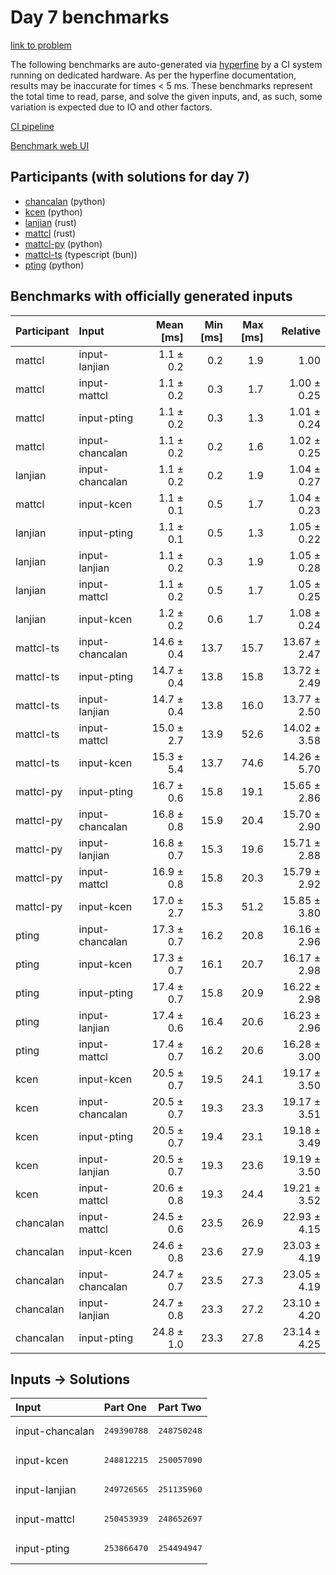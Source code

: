 # Day 7 benchmarks

[link to problem](https://adventofcode.com/2023/day/7)

The following benchmarks are auto-generated via
[hyperfine](https://github.com/sharkdp/hyperfine) by a CI system running on
dedicated hardware. As per the hyperfine documentation, results may be
inaccurate for times < 5 ms. These benchmarks represent the total time to read,
parse, and solve the given inputs, and, as such, some variation is expected due
to IO and other factors.

[CI pipeline](http://ci.papercode.net:8080/teams/main/pipelines/aoc2023)

[Benchmark web UI](https://aoc.ancalagon.black)


## Participants (with solutions for day 7)

- [chancalan](https://github.com/chancalan/aoc2023) (python)
- [kcen](https://github.com/kcen/aoc2023) (python)
- [lanjian](https://github.com/lanjian/aoc-2023) (rust)
- [mattcl](https://github.com/mattcl/aoc2023) (rust)
- [mattcl-py](https://github.com/mattcl/aoc2023-py) (python)
- [mattcl-ts](https://github.com/mattcl/aoc2023-js) (typescript (bun))
- [pting](https://github.com/pting/aoc2023) (python)


## Benchmarks with officially generated inputs

| Participant | Input | Mean [ms] | Min [ms] | Max [ms] | Relative |
|:---|:---|---:|---:|---:|---:|
| mattcl | input-lanjian | 1.1 ± 0.2 | 0.2 | 1.9 | 1.00 |
| mattcl | input-mattcl | 1.1 ± 0.2 | 0.3 | 1.7 | 1.00 ± 0.25 |
| mattcl | input-pting | 1.1 ± 0.2 | 0.3 | 1.3 | 1.01 ± 0.24 |
| mattcl | input-chancalan | 1.1 ± 0.2 | 0.2 | 1.6 | 1.02 ± 0.25 |
| lanjian | input-chancalan | 1.1 ± 0.2 | 0.2 | 1.9 | 1.04 ± 0.27 |
| mattcl | input-kcen | 1.1 ± 0.1 | 0.5 | 1.7 | 1.04 ± 0.23 |
| lanjian | input-pting | 1.1 ± 0.1 | 0.5 | 1.3 | 1.05 ± 0.22 |
| lanjian | input-lanjian | 1.1 ± 0.2 | 0.3 | 1.9 | 1.05 ± 0.28 |
| lanjian | input-mattcl | 1.1 ± 0.2 | 0.5 | 1.7 | 1.05 ± 0.25 |
| lanjian | input-kcen | 1.2 ± 0.2 | 0.6 | 1.7 | 1.08 ± 0.24 |
| mattcl-ts | input-chancalan | 14.6 ± 0.4 | 13.7 | 15.7 | 13.67 ± 2.47 |
| mattcl-ts | input-pting | 14.7 ± 0.4 | 13.8 | 15.8 | 13.72 ± 2.49 |
| mattcl-ts | input-lanjian | 14.7 ± 0.4 | 13.8 | 16.0 | 13.77 ± 2.50 |
| mattcl-ts | input-mattcl | 15.0 ± 2.7 | 13.9 | 52.6 | 14.02 ± 3.58 |
| mattcl-ts | input-kcen | 15.3 ± 5.4 | 13.7 | 74.6 | 14.26 ± 5.70 |
| mattcl-py | input-pting | 16.7 ± 0.6 | 15.8 | 19.1 | 15.65 ± 2.86 |
| mattcl-py | input-chancalan | 16.8 ± 0.8 | 15.9 | 20.4 | 15.70 ± 2.90 |
| mattcl-py | input-lanjian | 16.8 ± 0.7 | 15.3 | 19.6 | 15.71 ± 2.88 |
| mattcl-py | input-mattcl | 16.9 ± 0.8 | 15.8 | 20.3 | 15.79 ± 2.92 |
| mattcl-py | input-kcen | 17.0 ± 2.7 | 15.3 | 51.2 | 15.85 ± 3.80 |
| pting | input-chancalan | 17.3 ± 0.7 | 16.2 | 20.8 | 16.16 ± 2.96 |
| pting | input-kcen | 17.3 ± 0.7 | 16.1 | 20.7 | 16.17 ± 2.98 |
| pting | input-pting | 17.4 ± 0.7 | 15.8 | 20.9 | 16.22 ± 2.98 |
| pting | input-lanjian | 17.4 ± 0.6 | 16.4 | 20.6 | 16.23 ± 2.96 |
| pting | input-mattcl | 17.4 ± 0.7 | 16.2 | 20.6 | 16.28 ± 3.00 |
| kcen | input-kcen | 20.5 ± 0.7 | 19.5 | 24.1 | 19.17 ± 3.50 |
| kcen | input-chancalan | 20.5 ± 0.7 | 19.3 | 23.3 | 19.17 ± 3.51 |
| kcen | input-pting | 20.5 ± 0.7 | 19.4 | 23.1 | 19.18 ± 3.49 |
| kcen | input-lanjian | 20.5 ± 0.7 | 19.3 | 23.6 | 19.19 ± 3.50 |
| kcen | input-mattcl | 20.6 ± 0.8 | 19.3 | 24.4 | 19.21 ± 3.52 |
| chancalan | input-mattcl | 24.5 ± 0.6 | 23.5 | 26.9 | 22.93 ± 4.15 |
| chancalan | input-kcen | 24.6 ± 0.8 | 23.6 | 27.9 | 23.03 ± 4.19 |
| chancalan | input-chancalan | 24.7 ± 0.7 | 23.5 | 27.3 | 23.05 ± 4.19 |
| chancalan | input-lanjian | 24.7 ± 0.8 | 23.3 | 27.2 | 23.10 ± 4.20 |
| chancalan | input-pting | 24.8 ± 1.0 | 23.3 | 27.8 | 23.14 ± 4.25 |


## Inputs -> Solutions

| Input | Part One | Part Two |
|:---|:---|:---|
|input-chancalan|<pre>249390788</pre>|<pre>248750248</pre>|
|input-kcen|<pre>248812215</pre>|<pre>250057090</pre>|
|input-lanjian|<pre>249726565</pre>|<pre>251135960</pre>|
|input-mattcl|<pre>250453939</pre>|<pre>248652697</pre>|
|input-pting|<pre>253866470</pre>|<pre>254494947</pre>|